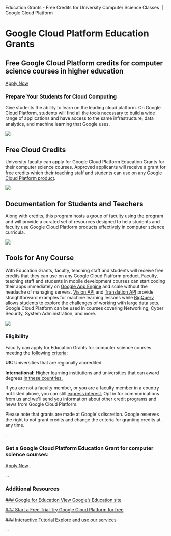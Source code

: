 Education Grants - Free Credits for University Computer Science Classes  |  Google Cloud Platform

# Google Cloud Platform Education Grants

## Free Google Cloud Platform credits for computer science courses in higher education

 [Apply Now](https://lp.google-mkto.com/CloudEduGrants_Faculty.html)

### Prepare Your Students for Cloud Computing

Give students the ability to learn on the leading cloud platform. On Google Cloud Platform, students will find all the tools necessary to build a wide range of applications and have access to the same infrastructure, data analytics, and machine learning that Google uses.

 ![](../_resources/639045d9d07aa1187f4fc9fd73d15e7c.png)

## Free Cloud Credits

University faculty can apply for Google Cloud Platform Education Grants for their computer science courses. Approved applicants will receive a grant for free credits which their teaching staff and students can use on any [Google Cloud Platform product](https://cloud.google.com/products/).

 ![](../_resources/87a8800a754ccb74e85c073609a77a94.png)

## Documentation for Students and Teachers

Along with credits, this program hosts a group of faculty using the program and will provide a curated set of resources designed to help students and faculty use Google Cloud Platform products effectively in computer science curricula.

 ![](../_resources/601904890f66c093b81fa4dc0c0cbc68.png)

## Tools for Any Course

With Education Grants, faculty, teaching staff and students will receive free credits that they can use on any Google Cloud Platform product. Faculty, teaching staff and students in mobile development courses can start coding their apps immediately on [Google App Engine](https://cloud.google.com/appengine/) and scale without the headache of managing servers. [Vision API](https://cloud.google.com/vision/) and [Translation API](https://cloud.google.com/translate/) provide straightforward examples for machine learning lessons while [BigQuery](https://cloud.google.com/bigquery/) allows students to explore the challenges of working with large data sets. Google Cloud Platform can be used in courses covering Networking, Cyber Security, System Administration, and more.

 ![](../_resources/110045bad27b0abc40b8fb19792e333b.png)

### Eligibility

Faculty can apply for Education Grants for computer science courses meeting the [following criteria](https://lp.google-mkto.com/CloudEduGrants.html):

**US:** Universities that are regionally accredited.

 **International:** Higher learning institutions and universities that can award degrees [in these countries.](https://lp.google-mkto.com/CloudEduGrants.html)

If you are not a faculty member, or you are a faculty member in a country not listed above, you can still [express interest.](https://lp.google-mkto.com/CloudEduGrants_Interest.html) Opt in for communications from us and we'll send you information about other credit programs and news from Google Cloud Platform.

Please note that grants are made at Google's discretion. Google reserves the right to not grant credits and change the criteria for granting credits at any time.

.

### Get a Google Cloud Platform Education Grant for computer science courses:

 [Apply Now](https://lp.google-mkto.com/CloudEduGrants_Faculty.html)
 .

.
.

### Additional Resources

 [ ### Google for Education    View Google’s Education site](https://www.google.com/edu/products/cloud-platform?utm_source=gcpweb&utm_medium=web&utm_campaign=2016-edu-gcp-na-grants-webform-other-crossreg-cs_webleads&utm_content=)

 [ ### Start a Free Trial    Try Google Cloud Platform for free](https://cloud.google.com/free-trial/)

 [ ### Interactive Tutorial    Explore and use our services](https://interactive-tutorial.appspot.com/)

 .
 .